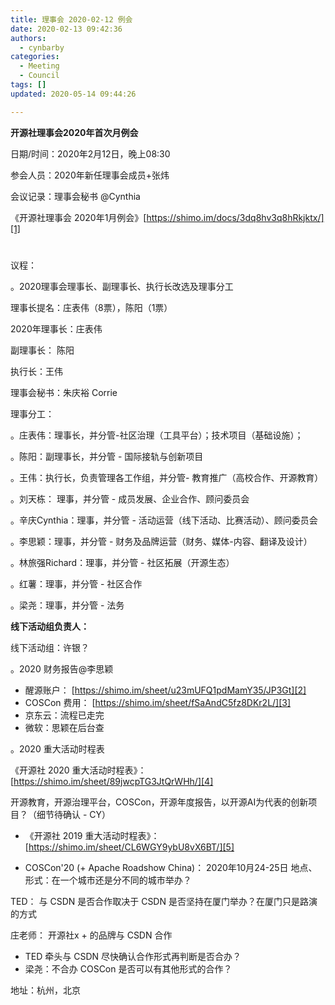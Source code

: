 ```yaml
---
title: 理事会 2020-02-12 例会
date: 2020-02-13 09:42:36
authors:
  - cynbarby
categories:
  - Meeting
  - Council
tags: []
updated: 2020-05-14 09:44:26

---
```


**开源社理事会2020年首次月例会**

日期/时间：2020年2月12日，晚上08:30

参会人员：2020年新任理事会成员+张炜

会议记录：理事会秘书 @Cynthia

《开源社理事会 2020年1月例会》[https://shimo.im/docs/3dq8hv3q8hRkjktx/][1]

# 

议程：

。2020理事会理事长、副理事长、执行长改选及理事分工

理事长提名：庄表伟（8票），陈阳（1票）

2020年理事长：庄表伟

副理事长： 陈阳

执行长：王伟

理事会秘书：朱庆裕 Corrie

理事分工：

。庄表伟：理事长，并分管-社区治理（工具平台）；技术项目（基础设施）；

。陈阳：副理事长，并分管 - 国际接轨与创新项目

。王伟：执行长，负责管理各工作组，并分管- 教育推广（高校合作、开源教育）

。刘天栋： 理事，并分管 - 成员发展、企业合作、顾问委员会

。辛庆Cynthia：理事，并分管 - 活动运营（线下活动、比赛活动）、顾问委员会

。李思颖：理事，并分管 - 财务及品牌运营（财务、媒体-内容、翻译及设计）

。林旅强Richard：理事，并分管 - 社区拓展（开源生态）

。红薯：理事，并分管 - 社区合作

。梁尧：理事，并分管 - 法务

**线下活动组负责人：**

线下活动组：许银？

。2020 财务报告@李思颖

-   醒源账户： [https://shimo.im/sheet/u23mUFQ1pdMamY35/JP3Gt][2]
-   COSCon 费用： [https://shimo.im/sheet/fSaAndC5fz8DKr2L/][3]
-   京东云：流程已走完
-   微软：思颖在后台查

。2020  重大活动时程表

《开源社 2020 重大活动时程表》：[https://shimo.im/sheet/89jwcpTG3JtQrWHh/][4]

开源教育，开源治理平台，COSCon，开源年度报告，以开源AI为代表的创新项目？（细节待确认 - CY）

-   《开源社 2019 重大活动时程表》：[https://shimo.im/sheet/CL6WGY9ybU8vX6BT/][5]

-   COSCon'20 (+  Apache Roadshow China)： 2020年10月24-25日 地点、形式：在一个城市还是分不同的城市举办？

TED： 与  CSDN  是否合作取决于 CSDN 是否坚持在厦门举办？在厦门只是路演的方式

庄老师： 开源社x + 的品牌与  CSDN  合作

-   TED 牵头与  CSDN  尽快确认合作形式再判断是否合办？
-   梁尧：不合办  COSCon 是否可以有其他形式的合作？

地址：杭州，北京

[1]: https://shimo.im/docs/3dq8hv3q8hRkjktx/
[2]: https://shimo.im/sheet/u23mUFQ1pdMamY35/JP3Gt
[3]: https://shimo.im/sheet/fSaAndC5fz8DKr2L/
[4]: https://shimo.im/sheet/89jwcpTG3JtQrWHh/
[5]: https://shimo.im/sheet/CL6WGY9ybU8vX6BT/